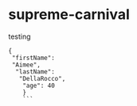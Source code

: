 # supreme-carnival
testing
```
{
 "firstName":
 "Aimee",
  "lastName":
   "DellaRocco",
    "age": 40
    }
    ```

